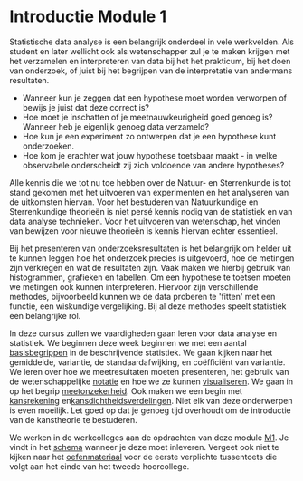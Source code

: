 # Introductie Module 1
<!--REF\label{/module-1/introductie}-->
Statistische data analyse is een belangrijk onderdeel in vele werkvelden.
Als student en later wellicht ook als wetenschapper zul je te maken krijgen met het verzamelen en interpreteren van data bij het het prakticum, bij het doen van onderzoek, of juist bij het begrijpen van de interpretatie van andermans resultaten.

- Wanneer kun je zeggen dat een hypothese moet worden verworpen of bewijs je juist dat deze correct is? 
- Hoe moet je inschatten of je meetnauwkeurigheid goed genoeg is?
Wanneer heb je eigenlijk genoeg data verzameld? 
- Hoe kun je een experiment zo ontwerpen dat je een hypothese kunt onderzoeken. 
- Hoe kom je erachter wat jouw hypothese toetsbaar maakt - in welke observabele onderscheidt zij zich voldoende van andere hypotheses?

Alle kennis die we tot nu toe hebben over de Natuur- en Sterrenkunde is tot stand gekomen met het uitvoeren van experimenten en het analyseren van de uitkomsten hiervan.
Voor het bestuderen van Natuurkundige en Sterrenkundige theorieën is niet persé kennis nodig van de statistiek en van data analyse technieken. 
Voor het uitvoeren van wetenschap, het vinden van bewijzen voor nieuwe theorieën is kennis hiervan echter essentieel. 


<!--Denk bijvoorbeeld eens terug aan het moment waarop aan de wereld kenbaar werd gemaakt dat, met grote waarschijnlijkheid, het Higgs deeltje was gevonden (ATLAS en CMS teams op CERN in 2012). In 1964 is het bestaan van dit deeltje al voorspeld om de massa van de elementaire deeltjes zoals elektronen, muonen en quarks te kunnen verklaren (deze voorspelling is trouwens niet alleen door Peter Higgs gedaan maar ook (iets) eerder al door Robert Brout en François Englert).

Het Higgs deeltje is niet te zien met het menselijk oog, dus je kunt het alleen vinden door de eventuele sporen die het deeltje achterlaat (botsingen met andere deeltjes). Om deze sporen te kunnen vinden en hier een patroon in te ontdekken, is het nodig om heel veel data te verzamelen. De bulk data wordt in eerste instantie verzameld in grote tabellen. Het is echter lastig om hier patronen in te vinden, de data moet verwerkt worden tot een visuele weergave. Hieronder staat de visueel weergegeven data, waaruit is geconcludeerd dat het Higgs deeltje met grote waarschijnlijkheid bestaat (Bron: ATLAS Collaboration / Physics Letters B 716 (2012) 1–29, [Link](https://doi.org/10.1016/j.physletb.2012.08.020)):


<p align="center">![higgs1](Higgs_figuur_fig1.PNG){:height="400px"}&emsp;![higgs2](Higgs_figuur_fig2.PNG){:height="400px"}</p>-->


<!--Het visueel weergeven van de data alleen is niet genoeg, de data moet ook vergeleken worden met de achtergrondenergie (linker figuur) of met een model (rechter figuur). Daarnaast kun je niet zoveel met de figuur als er geen uitleg wordt gegeven, daarom wordt in het onderschrift en het artikel zelf, toegelicht wat er te zien is in de figuren. Dan zijn de vragen 'wat zien we?' en 'ten opzichte van wat zien we dat dan?' beantwoord, maar nu moet de vraag nog beantwoord worden of het waargenomen verschil in energie (het piekje) wel groot genoeg is om te kunnen spreken van een nieuw deeltje. Is het niet gewoon de achtergrondenergie die waargenomen is? Om deze vragen te kunnen beantwoorden is de data statistisch geanalyseerd. De uiteindelijke conclusie was dat er bijna 100% (namelijk 99.999997%) zekerheid gezegd kan worden dat als er een nieuw boson was gevonden die veel van de eigenschappen heeft zoals die voor het Higgs boson waren voorspeld.
Of beter als het Higgs boson niet zou bestaan, is de kans 1 in 3.5 miljoen dat we metingen zouden vinden zoals we ze hebben gezien.
Dat klinkt heel omslachtig, maar het is belangrijk in de wetenschap om heel precies te formuleren wat je eigenlijk hebt gedaan.-->



Bij het presenteren van onderzoeksresultaten is het belangrijk om helder uit te kunnen leggen hoe het onderzoek precies is uitgevoerd, hoe de metingen zijn verkregen en wat de resultaten zijn. 
Vaak maken we hierbij gebruik van histogrammen, grafieken en tabellen. Om een hypothese te toetsen moeten we metingen ook kunnen interpreteren. Hiervoor zijn verschillende methodes, bijvoorbeeld kunnen we de data proberen te 'fitten' met een functie, een wiskundige vergelijking. Bij al deze methodes speelt statistiek een belangrijke rol.  


In deze cursus zullen we vaardigheden gaan leren voor data analyse en statistiek. 
We beginnen deze week beginnen we met een aantal [basisbegrippen](/module-1/basisbegrippen) in de beschrijvende statistiek. We gaan kijken naar het gemiddelde, variantie, de standaardafwijking, en coëfficiënt van variantie. We leren over hoe we meetresultaten moeten presenteren, het gebruik van de wetenschappelijke [notatie](/module-1/notatie) en hoe we ze kunnen [visualiseren](/module-1/data-visualiseren). We gaan in op het begrip [meetonzekerheid](/module-1/meetonzekerheid). Ook maken we een begin met [kansrekening](/module-1/kanstheorie) en[kansdichtheidsverdelingen](/module-1/verdelingsfuncties).
Niet elk van deze onderwerpen is even moeilijk. Let goed op dat je genoeg tijd overhoudt om de introductie van de kanstheorie te bestuderen.

<!--COMMENT\iffalse-->
We werken in de werkcolleges aan de opdrachten van deze module [M1](/opdrachten-module-1/opdrachten). Je vindt in het [schema](/informatie/inleveropdrachten) wanneer je deze moet inleveren.
Vergeet ook niet te kijken naar het [oefenmateriaal](/module-1/tussentoets-info) voor de eerste verplichte tussentoets die volgt aan het einde van het tweede hoorcollege.
<!--COMMENT\fi-->